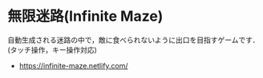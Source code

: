 # 無限迷路(Infinite Maze)

自動生成される迷路の中で，敵に食べられないように出口を目指すゲームです．(タッチ操作，キー操作対応)

- https://infinite-maze.netlify.com/

